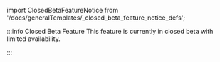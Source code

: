 import ClosedBetaFeatureNotice from '/docs/generalTemplates/_closed_beta_feature_notice_defs';

:::info Closed Beta Feature
This feature is currently in closed beta with limited availability.

<ClosedBetaFeatureNotice id={props.id} />
:::
